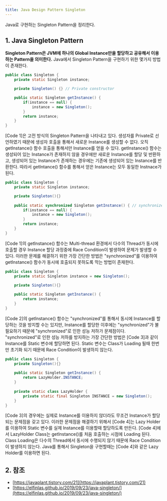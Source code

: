```yaml
---
title: Java Design Pattern Singleton
---
```


Java로 구현하는 Singleton Pattern을 정리한다.

## 1. Java Singleton Pattern

**Singleton Pattern은 JVM에 하나의 Global Instance만을 할당하고 공유해서 이용하는 Pattern을 의미한다.** Java에서 Singleton Pattern을 구현하기 위한 몇가지 방법이 존재한다.

```java {caption="[Code 1] Java Singleton Pattern Old Version", linenos=table}
public class Singleton { 
    private static Singleton instance;

    private Singleton() {} // Private constructor

    public static Singleton getInstance() { 
        if(instance == null) { 
            instance = new Singleton();
        } 
        return instance; 
    } 
}
```

[Code 1]은 고전 방식의 Singleton Pattern을 나타내고 있다. 생성자를 Private로 선언하였기 때문에 생성자 호출을 통해서 새로운 Instance를 생성할 수 없다. 오직 getInstance() 함수 호출을 통해서만 Instance를 얻을 수 있다. getInstance() 함수는 생성되어 있는 Instance가 존재하지 않을 경우에만 새로운 Instance를 할당 및 반환하고, 생성되어 있는 Instance가 존재하는 경우에는 기존에 생성되어 있는 Instance를 반환한다. 따라서 getIntance() 함수를 통해서 얻은 Instance는 모두 동일한 Instnace가 된다.

```java {caption="[Code 2] Java Singleton Pattern Synchronized Version", linenos=table}
public class Singleton { 
    private static Singleton instance; 

    private Singleton(){} 
    
    public static synchronized Singleton getInstance() { // synchronized
        if(instance == null) { 
            instance = new Singleton();
        }
        return instance;
    }
}
```

[Code 1]의 getInstance() 함수는 Multi-thread 환경에서 다수의 Thread가 동시에 호출할 경우 Instance 할당 과정중에 Race Condition이 발생하여 문제가 발생할 수 있다. 이러한 문제를 해결하기 위한 가장 간단한 방법은 "synchronized"를 이용하여 getInstance() 함수가 동시에 호출되지 못하도록 막는 방법이 존재한다.

```java {caption="[Code 3] Java Singleton Pattern Static Version", linenos=table}
public class Singleton {
    private static Singleton instance = new Singleton();

    private Singleton(){}
    
    public static Singleton getInstance() {
        return instance;
    }
}
```

[Code 2]의 getInstance() 함수는 "synchronized"를 통해서 동시에 Instance를 할당하는 것을 방지할 수는 있지만, Instance를 할당한 이후에는 "synchronized"가 불필요하기 때문에 "synchronized"로 인한 성능 저하가 문제점이다. "synchronized"로 인한 성능 저하를 방지하는 가장 간단한 방법은 [Code 3]과 같이 Instance를 Static 변수에 할당하면 된다. Static 변수는 Class가 Loading 될때 한번만 초기화 되기 때문에 Race Condition이 발생하지 않는다.

```java {caption="[Code 4] Java Singleton Pattern Lazy Holder Version", linenos=table}
public class Singleton { 
    private Singleton(){} 
    
    public static Singleton getInstance() { 
        return LazyHolder.INSTANCE; 
    }
    
    private static class LazyHolder { 
        private static final Singleton INSTANCE = new Singleton(); 
    }
}
```

[Code 3]의 경우에는 실제로 Instance를 이용하지 않더라도 무조건 Instance가 할당되는 문제점을 갖고 있다. 이러한 문제점을 해결하기 위해서 [Code 4]는 Lazy Holder를 이용하여 Static 변수를 실제 Instance를 이용할때 할당하도록 만든다. [Code 4]에서 LazyHolder Class는 getInstance()를 처음 호출하는 시점에 Loading 된다. Class Loading은 다수의 Thread에서 동시에 수행되지 않기 때문에 Race Condition이 발생하지 않는다. Java를 통해서 Singleton을 구현할때는 [Code 4]와 같은 Lazy Holder를 이용하면 된다.

## 2. 참조

* [https://javaplant.tistory.com/21](https://javaplant.tistory.com/21)
* [https://elfinlas.github.io/2019/09/23/java-singleton/](https://elfinlas.github.io/2019/09/23/java-singleton/)